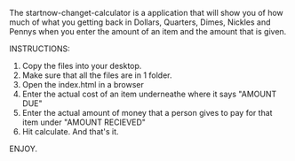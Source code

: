 The startnow-changet-calculator is a application that will show you of how much of what you getting back in Dollars, Quarters, Dimes, Nickles and Pennys when you enter the amount of an item and the amount that is given. 

INSTRUCTIONS:

1. Copy the files into your desktop.
2. Make sure that all the files are in 1 folder.
3. Open the index.html in a browser
4. Enter the actual cost of an item underneathe where it says "AMOUNT DUE"
5. Enter the actual amount of money that a person gives to pay for that item under "AMOUNT RECIEVED"
6. Hit calculate. And that's it.  

ENJOY.